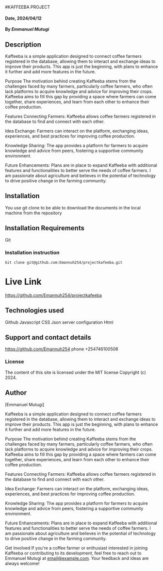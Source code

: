 #KAFFEEBA PROJECT


#### Date, 2024/04/12

#### By *Emmanuel Mutugi*

## Description
Kaffeeba is a simple application designed to connect coffee farmers registered in the database, allowing them to interact and exchange ideas to improve their products. This app is just the beginning, with plans to enhance it further and add more features in the future.

Purpose
The motivation behind creating Kaffeeba stems from the challenges faced by many farmers, particularly coffee farmers, who often lack platforms to acquire knowledge and advice for improving their crops. Kaffeeba aims to fill this gap by providing a space where farmers can come together, share experiences, and learn from each other to enhance their coffee production.

Features
Connecting Farmers: Kaffeeba allows coffee farmers registered in the database to find and connect with each other.

Idea Exchange: Farmers can interact on the platform, exchanging ideas, experiences, and best practices for improving coffee production.

Knowledge Sharing: The app provides a platform for farmers to acquire knowledge and advice from peers, fostering a supportive community environment.

Future Enhancements: Plans are in place to expand Kaffeeba with additional features and functionalities to better serve the needs of coffee farmers.
 I am passionate about agriculture and believes in the potential of technology to drive positive change in the farming community.

## Installation
You use git clone to be able to download the documents in the local machine from the repository

## Installation Requirements
Git

### Installation instruction
```
Git clone git@github.com:Emannuh254/projectkafeeba.git

```

# Live Link
https://github.com/Emannuh254/projectkafeeba

## Technologies used
Github
Javascript
CSS
Json server configuration
Html

## Support and contact details
https://github.com/Emannuh254
phone +254746100508

### License
The content of this site is licensed under the MIT license
Copyright (c) 2024.

## Author
[Emmanuel Mutugi]


















Kaffeeba is a simple application designed to connect coffee farmers registered in the database, allowing them to interact and exchange ideas to improve their products. This app is just the beginning, with plans to enhance it further and add more features in the future.

Purpose
The motivation behind creating Kaffeeba stems from the challenges faced by many farmers, particularly coffee farmers, who often lack platforms to acquire knowledge and advice for improving their crops. Kaffeeba aims to fill this gap by providing a space where farmers can come together, share experiences, and learn from each other to enhance their coffee production.

Features
Connecting Farmers: Kaffeeba allows coffee farmers registered in the database to find and connect with each other.

Idea Exchange: Farmers can interact on the platform, exchanging ideas, experiences, and best practices for improving coffee production.

Knowledge Sharing: The app provides a platform for farmers to acquire knowledge and advice from peers, fostering a supportive community environment.

Future Enhancements: Plans are in place to expand Kaffeeba with additional features and functionalities to better serve the needs of coffee farmers.
 I am passionate about agriculture and believes in the potential of technology to drive positive change in the farming community.

Get Involved
If you're a coffee farmer or enthusiast interested in joining Kaffeeba or contributing to its development, feel free to reach out to Emmanuel Mutugi at email@example.com. Your feedback and ideas are always welcome!